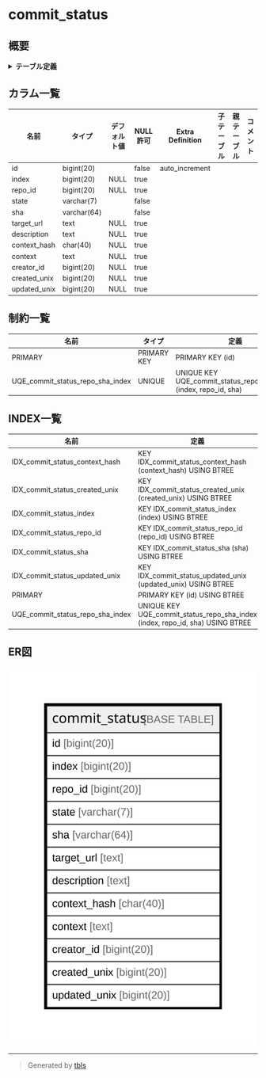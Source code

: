 # commit_status

## 概要

<details>
<summary><strong>テーブル定義</strong></summary>

```sql
CREATE TABLE `commit_status` (
  `id` bigint(20) NOT NULL AUTO_INCREMENT,
  `index` bigint(20) DEFAULT NULL,
  `repo_id` bigint(20) DEFAULT NULL,
  `state` varchar(7) NOT NULL,
  `sha` varchar(64) NOT NULL,
  `target_url` text DEFAULT NULL,
  `description` text DEFAULT NULL,
  `context_hash` char(40) DEFAULT NULL,
  `context` text DEFAULT NULL,
  `creator_id` bigint(20) DEFAULT NULL,
  `created_unix` bigint(20) DEFAULT NULL,
  `updated_unix` bigint(20) DEFAULT NULL,
  PRIMARY KEY (`id`),
  UNIQUE KEY `UQE_commit_status_repo_sha_index` (`index`,`repo_id`,`sha`),
  KEY `IDX_commit_status_repo_id` (`repo_id`),
  KEY `IDX_commit_status_sha` (`sha`),
  KEY `IDX_commit_status_context_hash` (`context_hash`),
  KEY `IDX_commit_status_created_unix` (`created_unix`),
  KEY `IDX_commit_status_updated_unix` (`updated_unix`),
  KEY `IDX_commit_status_index` (`index`)
) ENGINE=InnoDB DEFAULT CHARSET=utf8mb4 ROW_FORMAT=DYNAMIC
```

</details>

## カラム一覧

| 名前           | タイプ         | デフォルト値       | NULL許可   | Extra Definition | 子テーブル      | 親テーブル      | コメント     |
| ------------ | ----------- | ------------ | -------- | ---------------- | ---------- | ---------- | -------- |
| id           | bigint(20)  |              | false    | auto_increment   |            |            |          |
| index        | bigint(20)  | NULL         | true     |                  |            |            |          |
| repo_id      | bigint(20)  | NULL         | true     |                  |            |            |          |
| state        | varchar(7)  |              | false    |                  |            |            |          |
| sha          | varchar(64) |              | false    |                  |            |            |          |
| target_url   | text        | NULL         | true     |                  |            |            |          |
| description  | text        | NULL         | true     |                  |            |            |          |
| context_hash | char(40)    | NULL         | true     |                  |            |            |          |
| context      | text        | NULL         | true     |                  |            |            |          |
| creator_id   | bigint(20)  | NULL         | true     |                  |            |            |          |
| created_unix | bigint(20)  | NULL         | true     |                  |            |            |          |
| updated_unix | bigint(20)  | NULL         | true     |                  |            |            |          |

## 制約一覧

| 名前                               | タイプ         | 定義                                                                |
| -------------------------------- | ----------- | ----------------------------------------------------------------- |
| PRIMARY                          | PRIMARY KEY | PRIMARY KEY (id)                                                  |
| UQE_commit_status_repo_sha_index | UNIQUE      | UNIQUE KEY UQE_commit_status_repo_sha_index (index, repo_id, sha) |

## INDEX一覧

| 名前                               | 定義                                                                            |
| -------------------------------- | ----------------------------------------------------------------------------- |
| IDX_commit_status_context_hash   | KEY IDX_commit_status_context_hash (context_hash) USING BTREE                 |
| IDX_commit_status_created_unix   | KEY IDX_commit_status_created_unix (created_unix) USING BTREE                 |
| IDX_commit_status_index          | KEY IDX_commit_status_index (index) USING BTREE                               |
| IDX_commit_status_repo_id        | KEY IDX_commit_status_repo_id (repo_id) USING BTREE                           |
| IDX_commit_status_sha            | KEY IDX_commit_status_sha (sha) USING BTREE                                   |
| IDX_commit_status_updated_unix   | KEY IDX_commit_status_updated_unix (updated_unix) USING BTREE                 |
| PRIMARY                          | PRIMARY KEY (id) USING BTREE                                                  |
| UQE_commit_status_repo_sha_index | UNIQUE KEY UQE_commit_status_repo_sha_index (index, repo_id, sha) USING BTREE |

## ER図

![er](commit_status.svg)

---

> Generated by [tbls](https://github.com/k1LoW/tbls)
